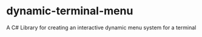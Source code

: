 # dynamic-terminal-menu
A C# Library for creating an interactive dynamic menu system for a terminal

